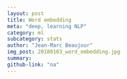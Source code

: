 ```yaml
---
layout: post
title: Word embedding
meta: "deep, learning NLP"
category: ml
subcategory: stats
author: "Jean-Marc Beaujour"
img_post: 20180103_word_embedding.jpg
summary: 
github-link: "na"
---
```



